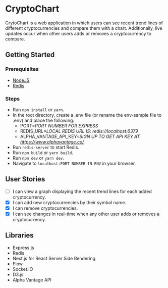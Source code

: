 # CryptoChart

CrytoChart is a web application in which users can see recent trend lines of different cryptocurrencies and compare them with a chart. Additionally, live updates occur when other users adds or removes a cryptocurrency to compare.

## Getting Started

### Prerequisites

* [NodeJS](https://nodejs.org)
* [Redis](https://redis.io/)

### Steps

* Run `npm install` or `yarn`.
* In the root directory, create a .env file (or rename the env-sample file to .env) and place the following:
  * PORT=_PORT NUMBER FOR EXPRESS_
  * REDIS_URL=*LOCAL REDIS URL IS: redis://localhost:6379*
  * ALPHA_VANTAGE_API_KEY=*SIGN UP TO GET API KEY AT https://www.alphavantage.co/*
* Run `redis-server` to start Redis.
* Run `npm build` or `yarn build`.
* Run `npm dev` or `yarn dev`.
* Navigate to `localhost:PORT NUMBER IN ENV` in your browser.

## User Stories
- [ ] I can view a graph displaying the recent trend lines for each added cryptocurrency.
- [x] I can add new cryptocurrencies by their symbol name.
- [x] I can remove cryptocurrencies.
- [x] I can see changes in real-time when any other user adds or removes a cryptocurrency.

## Libraries

* Express.js
* Redis
* Next.js for React Server Side Rendering
* Flow
* Socket.IO
* D3.js
* Alpha Vantage API
